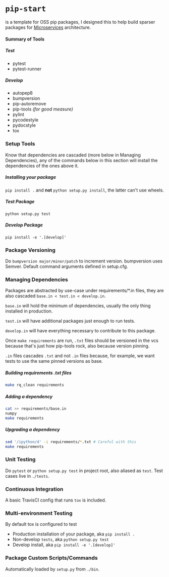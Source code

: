 # `pip-start`

is a template for OSS pip packages, I designed this to help build sparser packages for [Microservices](https://en.wikipedia.org/wiki/Microservices) architecture.

#### Summary of Tools

##### Test
- pytest
- pytest-runner

##### Develop

- autopep8
- bumpversion
- pip-autoremove
- pip-tools _(for good measure)_
- pylint
- pycodestyle
- pydocstyle
- tox

### Setup Tools
Know that dependencies are cascaded (more below in Managing Dependencies), any of the commands below in this section will install the dependencies of the ones above it.

##### Installing your package
`pip install .` and __not__ `python setup.py install`, the latter can't use wheels.

##### Test Package
`python setup.py test`

##### Develop Package
`pip install -e '.[develop]'`

### Package Versioning
Do `bumpversion major/minor/patch`  to increment version. bumpversion uses Semver. Default command arguments defined in setup.cfg.

### Managing Dependencies
Packages are abstracted by use-case under requirements/*.in files, they are also cascaded `base.in < test.in < develop.in`.

`base.in` will hold the minimum of dependencies, usually the only thing installed in production.

`test.in` will have additional packages just enough to run tests.

`develop.in` will have everything necessary to contribute to this package.

Once `make requirements` are run, `.txt` files should be versioned in the vcs because that's just how pip-tools rock, also because version pinning. 

`.in` files cascades `.txt` and not `.in` files because, for example, we want tests to use the same pinned versions as base.

##### Building requirements .txt files
```bash
make rq_clean requirements
```

##### Adding a dependency
```bash
cat >> requirements/base.in
numpy
make requirements
```

##### Upgrading a dependency
```bash
sed '/ipython/d' -i requirements/*.txt # Careful with this
make requirements
```

### Unit Testing
Do `pytest` or `python setup.py test` in project root, also aliased as `test`. Test cases live in `./tests`.

### Continuous Integration
A basic TravisCI config that runs `tox` is included. 

### Multi-environment Testing 
By default tox is configured to test

- Production installation of your package, aka `pip install .`
- Non-develop `tests`, aka `python setup.py test`
- Develop install, aka `pip install -e '.[develop]'`

### Package Custom Scripts/Commands
Automatically loaded by `setup.py` from `./bin`.